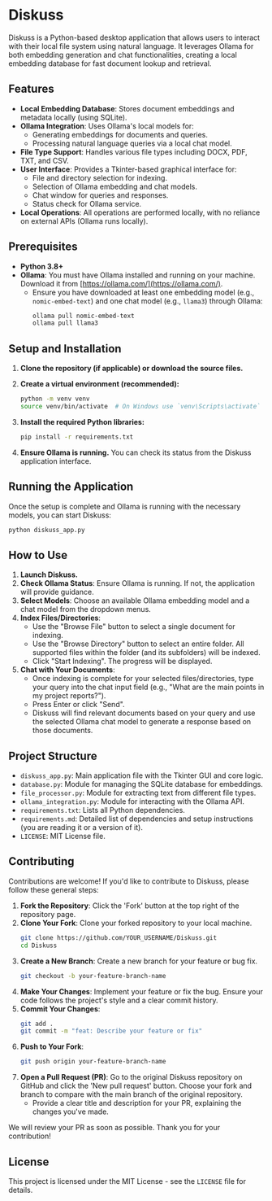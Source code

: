 # Diskuss

Diskuss is a Python-based desktop application that allows users to interact with their local file system using natural language. It leverages Ollama for both embedding generation and chat functionalities, creating a local embedding database for fast document lookup and retrieval.

## Features

*   **Local Embedding Database**: Stores document embeddings and metadata locally (using SQLite).
*   **Ollama Integration**: Uses Ollama's local models for:
    *   Generating embeddings for documents and queries.
    *   Processing natural language queries via a local chat model.
*   **File Type Support**: Handles various file types including DOCX, PDF, TXT, and CSV.
*   **User Interface**: Provides a Tkinter-based graphical interface for:
    *   File and directory selection for indexing.
    *   Selection of Ollama embedding and chat models.
    *   Chat window for queries and responses.
    *   Status check for Ollama service.
*   **Local Operations**: All operations are performed locally, with no reliance on external APIs (Ollama runs locally).

## Prerequisites

*   **Python 3.8+**
*   **Ollama**: You must have Ollama installed and running on your machine. Download it from [https://ollama.com/](https://ollama.com/).
    *   Ensure you have downloaded at least one embedding model (e.g., `nomic-embed-text`) and one chat model (e.g., `llama3`) through Ollama:
        ```bash
        ollama pull nomic-embed-text
        ollama pull llama3
        ```

## Setup and Installation

1.  **Clone the repository (if applicable) or download the source files.**

2.  **Create a virtual environment (recommended):**
    ```bash
    python -m venv venv
    source venv/bin/activate  # On Windows use `venv\Scripts\activate`
    ```

3.  **Install the required Python libraries:**
    ```bash
    pip install -r requirements.txt
    ```

4.  **Ensure Ollama is running.** You can check its status from the Diskuss application interface.

## Running the Application

Once the setup is complete and Ollama is running with the necessary models, you can start Diskuss:

```bash
python diskuss_app.py
```

## How to Use

1.  **Launch Diskuss.**
2.  **Check Ollama Status**: Ensure Ollama is running. If not, the application will provide guidance.
3.  **Select Models**: Choose an available Ollama embedding model and a chat model from the dropdown menus.
4.  **Index Files/Directories**:
    *   Use the "Browse File" button to select a single document for indexing.
    *   Use the "Browse Directory" button to select an entire folder. All supported files within the folder (and its subfolders) will be indexed.
    *   Click "Start Indexing". The progress will be displayed.
5.  **Chat with Your Documents**:
    *   Once indexing is complete for your selected files/directories, type your query into the chat input field (e.g., "What are the main points in my project reports?").
    *   Press Enter or click "Send".
    *   Diskuss will find relevant documents based on your query and use the selected Ollama chat model to generate a response based on those documents.

## Project Structure

*   `diskuss_app.py`: Main application file with the Tkinter GUI and core logic.
*   `database.py`: Module for managing the SQLite database for embeddings.
*   `file_processor.py`: Module for extracting text from different file types.
*   `ollama_integration.py`: Module for interacting with the Ollama API.
*   `requirements.txt`: Lists all Python dependencies.
*   `requirements.md`: Detailed list of dependencies and setup instructions (you are reading it or a version of it).
*   `LICENSE`: MIT License file.

## Contributing

Contributions are welcome! If you'd like to contribute to Diskuss, please follow these general steps:

1.  **Fork the Repository**: Click the 'Fork' button at the top right of the repository page.
2.  **Clone Your Fork**: Clone your forked repository to your local machine.
    ```bash
    git clone https://github.com/YOUR_USERNAME/Diskuss.git
    cd Diskuss
    ```
3.  **Create a New Branch**: Create a new branch for your feature or bug fix.
    ```bash
    git checkout -b your-feature-branch-name
    ```
4.  **Make Your Changes**: Implement your feature or fix the bug. Ensure your code follows the project's style and a clear commit history.
5.  **Commit Your Changes**:
    ```bash
    git add .
    git commit -m "feat: Describe your feature or fix"
    ```
6.  **Push to Your Fork**:
    ```bash
    git push origin your-feature-branch-name
    ```
7.  **Open a Pull Request (PR)**: Go to the original Diskuss repository on GitHub and click the 'New pull request' button. Choose your fork and branch to compare with the main branch of the original repository.
    *   Provide a clear title and description for your PR, explaining the changes you've made.

We will review your PR as soon as possible. Thank you for your contribution!

## License

This project is licensed under the MIT License - see the `LICENSE` file for details. 